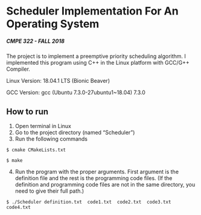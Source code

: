 
# Scheduler Implementation For An Operating System
##### CMPE 322 - FALL 2018

The project is to implement a preemptive priority scheduling algorithm. I implemented this program using C++ in the Linux platform with GCC/G++ Compiler. 

Linux Version: 18.04.1 LTS (Bionic Beaver)

GCC Version: gcc (Ubuntu 7.3.0-27ubuntu1~18.04) 7.3.0

## How to run
1. Open terminal in Linux
2. Go to the project directory (named “Scheduler”)
3. Run the following commands

`$ cmake CMakeLists.txt`

`$ make`

4. Run the program with the proper arguments. First argument is the definition file and the rest is the programming code files.  (If the definition and programming code files are not in the same directory, you need to give their full path.)

`$ ./Scheduler definition.txt  code1.txt  code2.txt  code3.txt  code4.txt`
	
